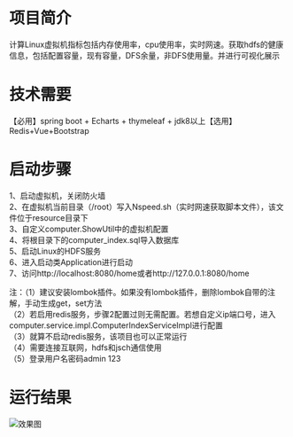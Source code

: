 # 项目简介

计算Linux虚拟机指标包括内存使用率，cpu使用率，实时网速。获取hdfs的健康信息，包括配置容量，现有容量，DFS余量，非DFS使用量。并进行可视化展示

# 技术需要

【必用】spring boot + Echarts + thymeleaf + jdk8以上【选用】Redis+Vue+Bootstrap

# 启动步骤

1、启动虚拟机，关闭防火墙  
2、在虚拟机当前目录（/root）写入Nspeed.sh（实时网速获取脚本文件），该文件位于resource目录下  
3、自定义computer.ShowUtil中的虚拟机配置  
4、将根目录下的computer_index.sql导入数据库   
5、启动Linux的HDFS服务  
6、进入启动类Application进行启动  
7、访问http://localhost:8080/home或者http://127.0.0.1:8080/home  
 

注：（1）建议安装lombok插件。如果没有lombok插件，删除lombok自带的注解，手动生成get，set方法  
	（2）若启用redis服务，步骤2配置过则无需配置。若想自定义ip端口号，进入
computer.service.impl.ComputerIndexServiceImpl进行配置  
	（3）就算不启动redis服务，该项目也可以正常运行  
	（4）需要连接互联网，hdfs和jsch通信使用  
	（5）登录用户名密码admin 123

# 运行结果  
![效果图](https://gitee.com/leidl97/picture/raw/master/img/20210106103738.gif)
